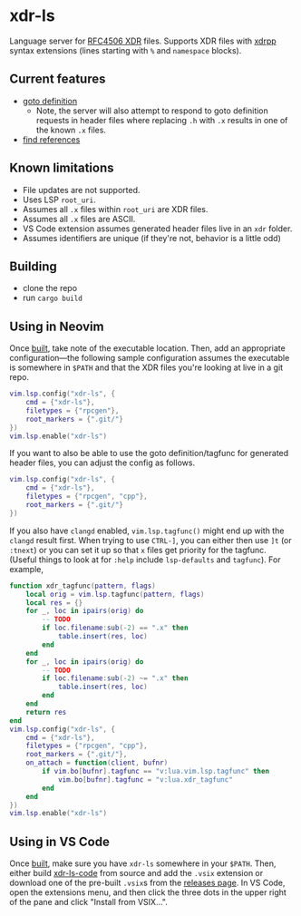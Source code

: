 # xdr-ls

Language server for [RFC4506 XDR](https://datatracker.ietf.org/doc/html/rfc4506)
files. Supports XDR files with
[xdrpp](https://xdrpp.github.io/xdrpp/index.html) syntax extensions (lines
starting with `%` and `namespace` blocks).

## Current features

* [goto definition](https://microsoft.github.io/language-server-protocol/specifications/lsp/3.17/specification/#textDocument_definition)
    * Note, the server will also attempt to respond to goto definition requests
      in header files where replacing `.h` with `.x` results in one of the
      known `.x` files.
* [find references](https://microsoft.github.io/language-server-protocol/specifications/lsp/3.17/specification/#textDocument_references)

## Known limitations

* File updates are not supported.
* Uses LSP `root_uri`.
* Assumes all `.x` files within `root_uri` are XDR files.
* Assumes all `.x` files are ASCII.
* VS Code extension assumes generated header files live in an `xdr` folder.
* Assumes identifiers are unique (if they're not, behavior is a little odd)

## Building

* clone the repo
* run `cargo build`

## Using in Neovim

Once [built](#Building), take note of the executable location. Then, add an
appropriate configuration—the following sample configuration assumes the
executable is somewhere in `$PATH` and that the XDR files you're looking at
live in a git repo.

```lua
vim.lsp.config("xdr-ls", {
    cmd = {"xdr-ls"},
    filetypes = {"rpcgen"},
    root_markers = {".git/"}
})
vim.lsp.enable("xdr-ls")
```

If you want to also be able to use the goto definition/tagfunc for generated
header files, you can adjust the config as follows.

```lua
vim.lsp.config("xdr-ls", {
    cmd = {"xdr-ls"},
    filetypes = {"rpcgen", "cpp"},
    root_markers = {".git/"}
})
```

If you also have `clangd` enabled, `vim.lsp.tagfunc()` might end up with the
`clangd` result first. When trying to use `CTRL-]`, you can either then use
`]t` (or `:tnext`) or you can set it up so that `x` files get priority for the
tagfunc. (Useful things to look at for `:help` include `lsp-defaults` and
`tagfunc`). For example,

```lua
function xdr_tagfunc(pattern, flags)
    local orig = vim.lsp.tagfunc(pattern, flags)
    local res = {}
    for _, loc in ipairs(orig) do
        -- TODO
        if loc.filename:sub(-2) == ".x" then
            table.insert(res, loc)
        end
    end
    for _, loc in ipairs(orig) do
        -- TODO
        if loc.filename:sub(-2) ~= ".x" then
            table.insert(res, loc)
        end
    end
    return res
end
vim.lsp.config("xdr-ls", {
    cmd = {"xdr-ls"},
    filetypes = {"rpcgen", "cpp"},
    root_markers = {".git/"},
    on_attach = function(client, bufnr)
        if vim.bo[bufnr].tagfunc == "v:lua.vim.lsp.tagfunc" then
            vim.bo[bufnr].tagfunc = "v:lua.xdr_tagfunc"
        end
    end
})
vim.lsp.enable("xdr-ls")
```

## Using in VS Code

Once [built](#Building), make sure you have `xdr-ls` somewhere in your `$PATH`.
Then, either build [xdr-ls-code](https://github.com/drebelsky/xdr-ls-code) from
source and add the `.vsix` extension or download one of the pre-built `.vsix`s
from the [releases page](https://github.com/drebelsky/xdr-ls-code/releases). In
VS Code, open the extensions menu, and then click the three dots in the upper
right of the pane and click "Install from VSIX...".
